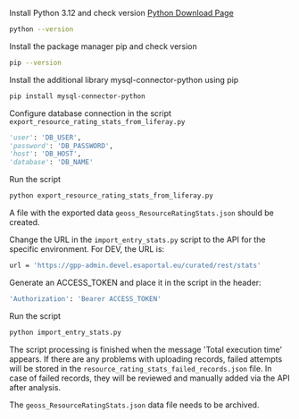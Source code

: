 Install Python 3.12 and check version
[Python Download Page](https://www.python.org)
```sh
python --version
```
Install the package manager pip and check version
```sh
pip --version
```
Install the additional library mysql-connector-python using pip
```sh
pip install mysql-connector-python
```

Configure database connection in the script `export_resource_rating_stats_from_liferay.py`
```python
'user': 'DB_USER',
'password': 'DB_PASSWORD',
'host': 'DB_HOST',
'database': 'DB_NAME'
```

Run the script
```sh
python export_resource_rating_stats_from_liferay.py
```

A file with the exported data `geoss_ResourceRatingStats.json` should be created.

Change the URL in the `import_entry_stats.py` script to the API for the specific environment. For DEV, the URL is:
```sh
url = 'https://gpp-admin.devel.esaportal.eu/curated/rest/stats'
```

Generate an ACCESS_TOKEN and place it in the script in the header:
```sh
'Authorization': 'Bearer ACCESS_TOKEN'
```

Run the script
```sh
python import_entry_stats.py
```

The script processing is finished when the message 'Total execution time' appears.
If there are any problems with uploading records, failed attempts will be stored in the `resource_rating_stats_failed_records.json` file.
In case of failed records, they will be reviewed and manually added via the API after analysis.

The `geoss_ResourceRatingStats.json` data file needs to be archived.
